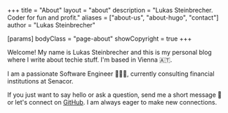 +++
title = "About"
layout = "about"
description = "Lukas Steinbrecher. Coder for fun and profit."
aliases = ["about-us", "about-hugo", "contact"]
author = "Lukas Steinbrecher"

[params]
  bodyClass = "page-about"
  showCopyright = true
+++

Welcome! My name is Lukas Steinbrecher and this is my personal blog where I write about techie stuff. I'm based in Vienna 🇦🇹.

I am a passionate Software Engineer 👨🏼‍💻, currently consulting financial institutions at Senacor.

If you just want to say hello or ask a question, send me a short message 💌 or let's connect on [GitHub](https://github.com/lukstei). I am always eager to make new connections.
